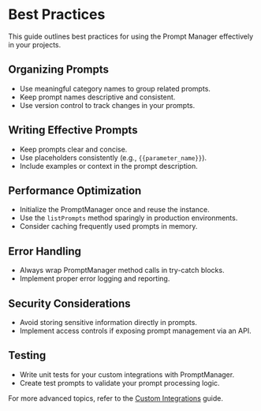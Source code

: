 # Best Practices

This guide outlines best practices for using the Prompt Manager effectively in your projects.

## Organizing Prompts

- Use meaningful category names to group related prompts.
- Keep prompt names descriptive and consistent.
- Use version control to track changes in your prompts.

## Writing Effective Prompts

- Keep prompts clear and concise.
- Use placeholders consistently (e.g., `{{parameter_name}}`).
- Include examples or context in the prompt description.

## Performance Optimization

- Initialize the PromptManager once and reuse the instance.
- Use the `listPrompts` method sparingly in production environments.
- Consider caching frequently used prompts in memory.

## Error Handling

- Always wrap PromptManager method calls in try-catch blocks.
- Implement proper error logging and reporting.

## Security Considerations

- Avoid storing sensitive information directly in prompts.
- Implement access controls if exposing prompt management via an API.

## Testing

- Write unit tests for your custom integrations with PromptManager.
- Create test prompts to validate your prompt processing logic.

For more advanced topics, refer to the [Custom Integrations](./custom-integrations.md) guide.
